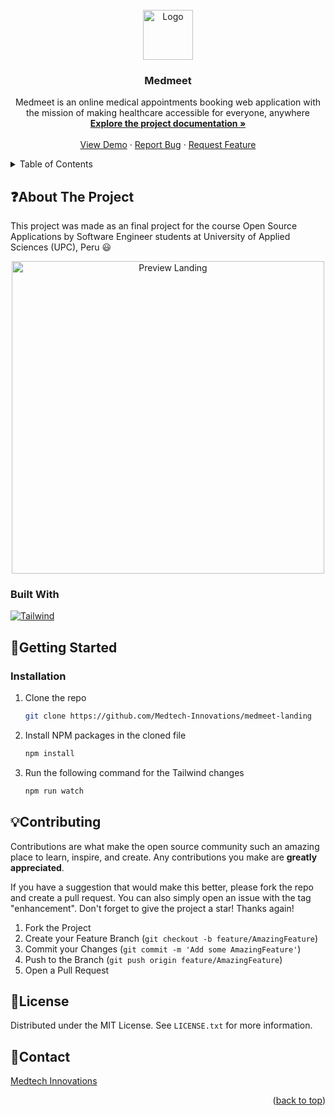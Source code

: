<!-- PROJECT LOGO -->
<br />
<div align="center">
  <a href="https://github.com/Medtech-Innovations/medmeet-landing" target="_blank">
    <img src="https://i.imgur.com/8bja43a.png" alt="Logo" width="auto" height="80">
  </a>

  <h3 align="center">Medmeet</h3>

  <p align="center">
    Medmeet is an online medical appointments booking web application with the mission of making healthcare accessible for everyone, anywhere
    <br />
    <a href="https://docs.google.com/document/d/1xF9qVx2d89Wi-z4sDss8XKDKrDtWvBeJ/edit?usp=sharing&ouid=111591921629582153864&rtpof=true&sd=true"><strong>Explore the project documentation »</strong></a>
    <br />
    <br />
    <a href="https://medmeet.netlify.app/" target="_blank">View Demo</a>
    ·
    <a href="https://github.com/Medtech-Innovations/medmeet-landing/issues" target="_blank">Report Bug</a>
    ·
    <a href="https://github.com/Medtech-Innovations/medmeet-landing/issues" target="_blank">Request Feature</a>
  </p>
</div>



<!-- TABLE OF CONTENTS -->
<details>
  <summary>Table of Contents</summary>
  <ol>
    <li>
      <a href="#about-the-project">About The Project</a>
      <ul>
        <li><a href="#built-with">Built With</a></li>
      </ul>
    </li>
    <li>
      <a href="#getting-started">Getting Started</a>
      <ul>
        <li><a href="#installation">Installation</a></li>
      </ul>
    </li>
    <li><a href="#contributing">Contributing</a></li>
    <li><a href="#license">License</a></li>
    <li><a href="#contact">Contact</a></li>
  </ol>
</details>



<!-- ABOUT THE PROJECT -->
## :question:About The Project
This project was made as an final project for the course Open Source Applications by Software Engineer students at University of Applied Sciences (UPC), Peru 😃

<div align="center">
  <a href="https://github.com/Medtech-Innovations/medmeet-landing" target="_blank">
    <img src="https://i.imgur.com/uTN9GM3.png" alt="Preview Landing" width="auto" height="500">
  </a>
</div>

### Built With
[![Tailwind][tailwind-shield]][tailwind-url]



<!-- GETTING STARTED -->
## :wrench:Getting Started

### Installation

1. Clone the repo
   ```sh
   git clone https://github.com/Medtech-Innovations/medmeet-landing
   ```
2. Install NPM packages in the cloned file
   ```sh
   npm install
   ```
3. Run the following command for the Tailwind changes
   ```sh
   npm run watch
   ```



<!-- CONTRIBUTING -->
## :bulb:Contributing

Contributions are what make the open source community such an amazing place to learn, inspire, and create. Any contributions you make are **greatly appreciated**.

If you have a suggestion that would make this better, please fork the repo and create a pull request. You can also simply open an issue with the tag "enhancement".
Don't forget to give the project a star! Thanks again!

1. Fork the Project
2. Create your Feature Branch (`git checkout -b feature/AmazingFeature`)
3. Commit your Changes (`git commit -m 'Add some AmazingFeature'`)
4. Push to the Branch (`git push origin feature/AmazingFeature`)
5. Open a Pull Request



<!-- LICENSE -->
## :scroll:License

Distributed under the MIT License. See `LICENSE.txt` for more information.



<!-- CONTACT -->
## :email:Contact

[Medtech Innovations](https://github.com/Medtech-Innovations)

<p align="right">(<a href="#readme-top">back to top</a>)</p>



<!-- MARKDOWN LINKS & IMAGES -->
[tailwind-url]: https://tailwindcss.com/
[tailwind-shield]: https://img.shields.io/badge/Tailwind_CSS-38B2AC?style=for-the-badge&logo=tailwind-css&logoColor=white
